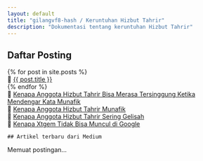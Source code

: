 ```yaml
---
layout: default
title: "gilangvf8-hash / Keruntuhan Hizbut Tahrir"
description: "Dokumentasi tentang keruntuhan Hizbut Tahrir"
---
```



## Daftar Posting
<div class="file-list">
  {% for post in site.posts %}
    <div class="file">
      📄 <span><a href="{{ post.url | relative_url }}">{{ post.title }}</a></span>
    </div>
  {% endfor %}
  <div class="file">
        📄 <span><a href="https://gilangvf8-hash.github.io/post/post4.html">Kenapa Anggota Hizbut Tahrir Bisa Merasa Tersinggung Ketika Mendengar Kata Munafik</a></span>
      </div>
      <div class="file">
        📄 <span><a href="https://gilangvf8-hash.github.io/post/post3.html">Kenapa Anggota Hizbut Tahrir Munafik</a></span>
      </div>
      <div class="file">
        📄 <span><a href="https://gilangvf8-hash.github.io/post/post1.html">Kenapa Anggota Hizbut Tahrir Sering Gelisah</a></span>
      </div>
      <div class="file">
        📄 <span><a href="https://gilangvf8-hash.github.io/post/post2.html">Kenapa Xtgem Tidak Bisa Muncul di Google</a></span>
      </div>
</div>

    
    ## Artikel terbaru dari Medium
  
  <div class="container">
    <div class="repo-info">
  <main>
    <section id="posts">Memuat postingan...</section>
  </main>
</div>
  </div>
  

  <script>
    async function loadMedium() {
      const url = "https://api.rss2json.com/v1/api.json?rss_url=https://medium.com/feed/@gilangvf8";
      try {
        const res = await fetch(url);
        const data = await res.json();

        let html = "";
        data.items.slice(0, 6).forEach(item => {
          html += `
            <article class="post">
              <h2><a href="post.html?id=${encodeURIComponent(item.link)}">${item.title}</a></h2>
              <p class="date">${new Date(item.pubDate).toLocaleDateString("id-ID")}</p>
              <p>${item.description.replace(/<[^>]*>/g, '').substring(0, 180)}...</p>
              <a class="read-more" href="post.html?id=${encodeURIComponent(item.link)}">Baca selengkapnya →</a>
            </article>
          `;
        });
        document.getElementById("posts").innerHTML = html;
      } catch (err) {
        document.getElementById("posts").innerHTML = "Gagal memuat postingan.";
      }
    }
    loadMedium();
  </script>
